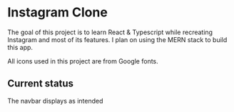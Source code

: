 # Instagram Clone

The goal of this project is to learn React & Typescript while recreating Instagram and most of its features. I plan on using the MERN stack to build this app.


All icons used in this project are from Google fonts.

## Current status
The navbar displays as intended
